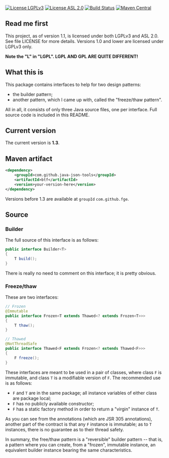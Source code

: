[![License LGPLv3][LGPLv3 badge]][LGPLv3]
[![License ASL 2.0][ASL 2.0 badge]][ASL 2.0]
[![Build Status][Travis badge]][Travis]
[![Maven Central][Maven Central badge]][Maven]

## Read me first

This project, as of version 1.1, is licensed under both LGPLv3 and ASL 2.0. See
file LICENSE for more details. Versions 1.0 and lower are licensed under LGPLv3
only.

**Note the "L" in "LGPL". LGPL AND GPL ARE QUITE DIFFERENT!**

## What this is

This package contains interfaces to help for two design patterns:

* the builder pattern;
* another pattern, which I came up with, called the "freeze/thaw pattern".

All in all, it consists of only three Java source files, one per interface. Full source code is
included in this README.

## Current version

The current version is **1.3**.

## Maven artifact

```xml
<dependency>
    <groupId>com.github.java-json-tools</groupId>
    <artifactId>btf</artifactId>
    <version>your-version-here</version>
</dependency>
```

Versions before 1.3 are available at `groupId` `com.github.fge`.

## Source

### Builder

The full source of this interface is as follows:

```java
public interface Builder<T>
{
    T build();
}
```

There is really no need to comment on this interface; it is pretty obvious.

### Freeze/thaw

These are two interfaces:

```java
// Frozen
@Immutable
public interface Frozen<T extends Thawed<? extends Frozen<T>>>
{
    T thaw();
}

// Thawed
@NotThreadSafe
public interface Thawed<F extends Frozen<? extends Thawed<F>>>
{
    F freeze();
}
```

These interfaces are meant to be used in a pair of classes, where class `F` is immutable, and class
`T` is a modifiable version of `F`. The recommended use is as follows:

* `F` and `T` are in the same package; all instance variables of either class
  are package local;
* `F` has no publicly available constructor;
* `F` has a static factory method in order to return a "virgin" instance of `T`.

As you can see from the annotations (which are JSR 305 annotations), another part of the contract is
that any `F` instance is immutable; as to `T` instances, there is no guarantee as to their thread
safety.

In summary, the free/thaw pattern is a "reversible" builder pattern -- that is, a pattern where you
can create, from a "frozen", immutable instance, an equivalent builder instance bearing the same
characteristics.

[LGPLv3 badge]: https://img.shields.io/:license-LGPLv3-blue.svg
[LGPLv3]: http://www.gnu.org/licenses/lgpl-3.0.html
[ASL 2.0 badge]: https://img.shields.io/:license-Apache%202.0-blue.svg
[ASL 2.0]: http://www.apache.org/licenses/LICENSE-2.0.html
[Travis Badge]: https://api.travis-ci.org/java-json-tools/btf.svg?branch=master
[Travis]: https://travis-ci.org/java-json-tools/btf
[Maven Central badge]: https://img.shields.io/maven-central/v/com.github.java-json-tools/btf.svg
[Maven]: https://search.maven.org/artifact/com.github.java-json-tools/btf
